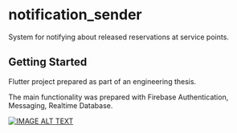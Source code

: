 # notification_sender

System for notifying about released reservations at service points.

## Getting Started

Flutter project prepared as part of an engineering thesis.

The main functionality was prepared with Firebase Authentication, Messaging, Realtime Database.

[![IMAGE ALT TEXT](http://img.youtube.com/vi/DVxYgSWkHqw/0.jpg)](http://www.youtube.com/watch?v=DVxYgSWkHqw "Thesis project")

